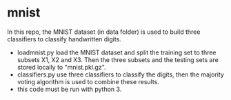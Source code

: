 # mnist

In this repo, the MNIST dataset (in data folder) is used to build three classifiers to classify handwritten digits.

- loadmnist.py load the MNIST dataset and split the training set to three subsets X1, X2 and X3. Then the three subsets and the testing sets are stored locally to "mnist.pkl.gz". 
- classifiers.py use three classifiers to classify the digits, then the majority voting algorithm is used to combine these results.
- this code must be run with python 3. 
